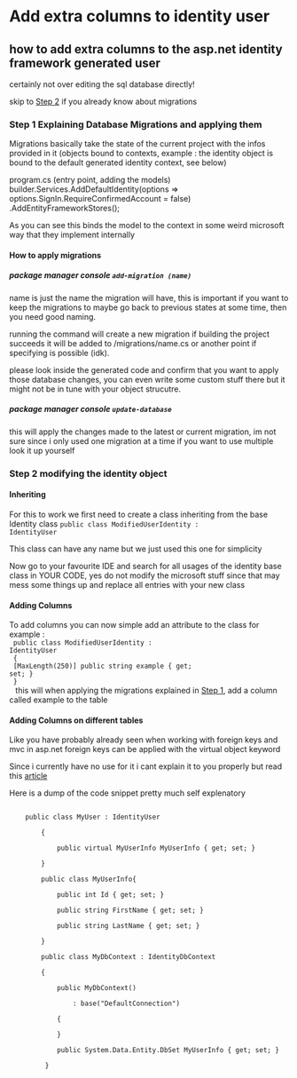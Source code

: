 # Add extra columns to identity user
## how to add extra columns to the asp.net identity framework generated user
certainly not over editing the sql database directly!

skip to [Step 2](#step-2-modifying-the-identity-object) if you already know about migrations
### Step 1 Explaining Database Migrations and applying them
Migrations basically take the state of the current project with the infos provided in it (objects bound to contexts, example : the identity object is bound to the default generated identity context, see below)

program.cs (entry point, adding the models)
builder.Services.AddDefaultIdentity<IdentityUser>(options => options.SignIn.RequireConfirmedAccount = false)
.AddEntityFrameworkStores<ApplicationDbContext>();

As you can see this binds the model to the context in some weird microsoft way that they implement internally
#### How to apply migrations
##### package manager console <code>add-migration (name)</code>
name is just the name the migration will have, this is important if you want to keep the migrations to maybe go back to previous states at some time, then you need good naming.

running the command will create a new migration if building the project succeeds it will be added to /migrations/name.cs or another point if specifying is possible (idk).

please look inside the generated code and confirm that you want to apply those database changes, you can even write some custom stuff there but it might not be in tune with your object strucutre.
##### package manager console <code>update-database</code>
this will apply the changes made to the latest or current migration, im not sure since i only used one migration at a time if you want to use multiple look it up yourself
### Step 2 modifying the identity object
#### Inheriting
For this to work we first need to create a class inheriting from the base Identity class <code>public class ModifiedUserIdentity : IdentityUser</code>

This class can have any name but we just used this one for simplicity

Now go to your favourite IDE and search for all usages of the identity base class in YOUR CODE, yes do not modify the microsoft stuff since that may mess some things up and replace all entries with your new class
#### Adding Columns
To add columns you can now simple add an attribute to the class for example :<br>
<code>
public class ModifiedUserIdentity : IdentityUser<br>
{<br>
[MaxLength(250)]
public string example { get; set; }<br>
}<br>
</code>
this will when applying the migrations explained in [Step 1](#step-1-explaining-database-migrations-and-applying-them), add a column called example to the table
#### Adding Columns on different tables
Like you have probably already seen when working with foreign keys and mvc in asp.net foreign keys can be applied with the virtual object keyword

Since i currently have no use for it i cant explain it to you properly but read this [article](https://devblogs.microsoft.com/dotnet/customizing-profile-information-in-asp-net-identity-in-vs-2013-templates/)

Here is a dump of the code snippet pretty much self explenatory

<code>
    public class MyUser : IdentityUser<br>
        {<br>
            public virtual MyUserInfo MyUserInfo { get; set; }<br>
        }<br>
        public class MyUserInfo{<br>
            public int Id { get; set; }<br>
            public string FirstName { get; set; }<br>
            public string LastName { get; set; }<br>
        }<br>
        public class MyDbContext : IdentityDbContext<MyUser><br>
        {<br>
            public MyDbContext()<br>
                : base("DefaultConnection")<br>
            {<br>
            }<br>
            public System.Data.Entity.DbSet<MyUserInfo> MyUserInfo { get; set; }<br>
         }<br>
</code>